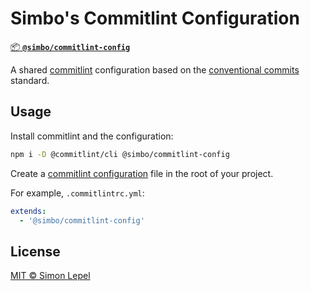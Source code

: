 # Simbo's Commitlint Configuration

[📦 **`@simbo/commitlint-config`**](https://npmjs.com/package/@simbo/commitlint-config)

A shared [commitlint](https://commitlint.js.org/) configuration based on the
[conventional commits](https://www.conventionalcommits.org/) standard.

## Usage

Install commitlint and the configuration:

```bash
npm i -D @commitlint/cli @simbo/commitlint-config
```

Create a
[commitlint configuration](https://commitlint.js.org/reference/configuration.html)
file in the root of your project.

For example, `.commitlintrc.yml`:

```yaml
extends:
  - '@simbo/commitlint-config'
```

## License

[MIT © Simon Lepel](http://simbo.mit-license.org/)
